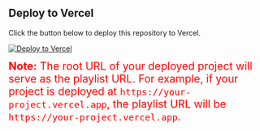 ## Deploy to Vercel

Click the button below to deploy this repository to Vercel.

[![Deploy to Vercel](https://vercel.com/button)](https://vercel.com/import/project?template=https://github.com/drmlive/tataplay)

<div style="font-size: 1.5em; color: #ff0000;">
    <strong>Note:</strong> The root URL of your deployed project will serve as the playlist URL. For example, if your project is deployed at <code>https://your-project.vercel.app</code>, the playlist URL will be <code>https://your-project.vercel.app</code>.
</div>

<br>
